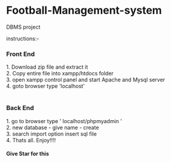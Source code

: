 # Football-Management-system
DBMS project

instructions:-

<h3>Front End </h3>
  1. Download zip file and extract it </br>
  2. Copy entire file into xampp/htdocs folder </br>
  3. open xampp control panel and start Apache and Mysql server </br>
  4. goto browser type 'localhost'  </br>
 </br>
<h3> Back End</h3>
  1. go to browser type ' localhost/phpmyadmin ' </br>
  2. new database - give name - create </br>
  3. search import option insert sql file </br>
  4. Thats all. Enjoy!!!! </br>
  
  <h4>Give Star for this</h4>
